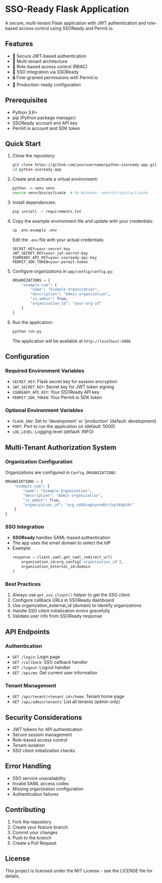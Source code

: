 # SSO-Ready Flask Application

A secure, multi-tenant Flask application with JWT authentication and role-based access control using SSOReady and Permit.io.

## Features

- 🔐 Secure JWT-based authentication
- 🏢 Multi-tenant architecture
- 👥 Role-based access control (RBAC)
- 🔄 SSO integration via SSOReady
- 🔒 Fine-grained permissions with Permit.io
- 🚀 Production-ready configuration

## Prerequisites

- Python 3.8+
- pip (Python package manager)
- SSOReady account and API key
- Permit.io account and SDK token

## Quick Start

1. Clone the repository:

   ```bash
   git clone https://github.com/yourusername/python-ssoready-app.git
   cd python-ssoready-app
   ```

2. Create and activate a virtual environment:

   ```bash
   python -m venv venv
   source venv/bin/activate  # On Windows: venv\Scripts\activate
   ```

3. Install dependencies:

   ```bash
   pip install -r requirements.txt
   ```

4. Copy the example environment file and update with your credentials:

   ```bash
   cp .env.example .env
   ```

   Edit the `.env` file with your actual credentials:
   ```env
   SECRET_KEY=your-secret-key
   JWT_SECRET_KEY=your-jwt-secret-key
   SSOREADY_API_KEY=your-ssoready-api-key
   PERMIT_SDK_TOKEN=your-permit-token
   ```

5. Configure organizations in `app/config/config.py`:
   ```python
   ORGANIZATIONS = {
       "example.com": {
           "name": "Example Organization",
           "description": "Admin organization",
           "is_admin": True,
           "organization_id": "your-org-id"
       }
   }
   ```

6. Run the application:

   ```bash
   python run.py
   ```

   The application will be available at `http://localhost:5000`

## Configuration

### Required Environment Variables

- `SECRET_KEY`: Flask secret key for session encryption
- `JWT_SECRET_KEY`: Secret key for JWT token signing
- `SSOREADY_API_KEY`: Your SSOReady API key
- `PERMIT_SDK_TOKEN`: Your Permit.io SDK token

### Optional Environment Variables

- `FLASK_ENV`: Set to 'development' or 'production' (default: development)
- `PORT`: Port to run the application on (default: 5000)
- `LOG_LEVEL`: Logging level (default: INFO)

## Multi-Tenant Authorization System

### Organization Configuration

Organizations are configured in `Config.ORGANIZATIONS`:
```python
ORGANIZATIONS = {
    "example.com": {
        "name": "Example Organization",
        "description": "Admin organization",
        "is_admin": True,
        "organization_id": "org_cd48zxghyarm0zr3sp349p59r"
    }
}
```

### SSO Integration

- **SSOReady** handles SAML-based authentication
- The app uses the email domain to select the IdP
- Example:
  ```python
  response = client.saml.get_saml_redirect_url(
      organization_id=org_config['organization_id'],
      organization_external_id=domain
  )
  ```

### Best Practices

1. Always use `get_sso_client()` helper to get the SSO client
2. Configure callback URLs in SSOReady dashboard
3. Use organization_external_id (domain) to identify organizations
4. Handle SSO client initialization errors gracefully
5. Validate user info from SSOReady response

## API Endpoints

### Authentication
- `GET /login`: Login page
- `GET /callback`: SSO callback handler
- `GET /logout`: Logout handler
- `GET /api/me`: Get current user information

### Tenant Management
- `GET /api/tenant/<tenant_id>/home`: Tenant home page
- `GET /api/admin/tenants`: List all tenants (admin only)

## Security Considerations

- JWT tokens for API authentication
- Secure session management
- Role-based access control
- Tenant isolation
- SSO client initialization checks

## Error Handling

- SSO service unavailability
- Invalid SAML access codes
- Missing organization configuration
- Authentication failures

## Contributing

1. Fork the repository
2. Create your feature branch
3. Commit your changes
4. Push to the branch
5. Create a Pull Request

## License

This project is licensed under the MIT License - see the LICENSE file for details.
